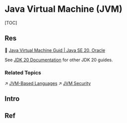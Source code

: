 # Java Virtual Machine (JVM)

[TOC]



## Res
📂 [Java Virtual Machine Guid | Java SE 20, Oracle](https://docs.oracle.com/en/java/javase/20/vm/java-virtual-machine-technology-overview.html)

See [JDK 20 Documentation](https://www.oracle.com/pls/topic/lookup?ctx=javase20&id=homepage) for other JDK 20 guides.


### Related Topics
↗ [JVM-Based Languages](../../../../👩‍💻%20Programming%20Methodology%20and%20Languages/Compiled%20Languages/⚰️%20JVM-Based%20Languages/JVM-Based%20Languages.md)
↗ [JVM Security](../../../../../CyberSecurity/Application%20Security/Virtualization%20Security/JVM%20Security/JVM%20Security.md)



## Intro


## Ref

